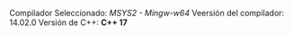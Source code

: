Compilador Seleccionado: *MSYS2 - Mingw-w64*
Veersión del compilador: 14.02.0
Versión de C++: **C++ 17**
